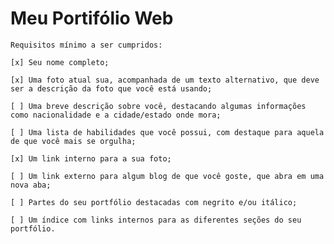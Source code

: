 # Meu Portifólio Web

    Requisitos mínimo a ser cumpridos:

    [x] Seu nome completo;    
    
    [x] Uma foto atual sua, acompanhada de um texto alternativo, que deve ser a descrição da foto que você está usando;

    [ ] Uma breve descrição sobre você, destacando algumas informações como nacionalidade e a cidade/estado onde mora;

    [ ] Uma lista de habilidades que você possui, com destaque para aquela de que você mais se orgulha;

    [x] Um link interno para a sua foto;

    [ ] Um link externo para algum blog de que você goste, que abra em uma nova aba;

    [ ] Partes do seu portfólio destacadas com negrito e/ou itálico;
    
    [ ] Um índice com links internos para as diferentes seções do seu portfólio.